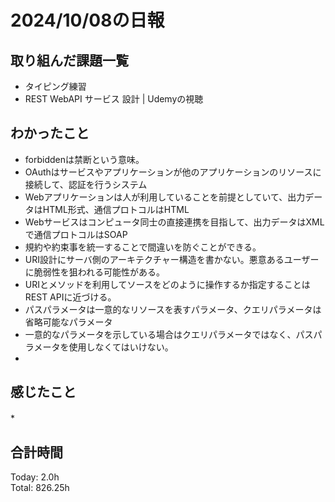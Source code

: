 # 2024/10/08の日報
## 取り組んだ課題一覧
* タイピング練習
* REST WebAPI サービス 設計 | Udemyの視聴
## わかったこと
* forbiddenは禁断という意味。
* OAuthはサービスやアプリケーションが他のアプリケーションのリソースに接続して、認証を行うシステム
* Webアプリケーションは人が利用していることを前提としていて、出力データはHTML形式、通信プロトコルはHTML
* Webサービスはコンピュータ同士の直接連携を目指して、出力データはXMLで通信プロトコルはSOAP
* 規約や約束事を統一することで間違いを防ぐことができる。
* URI設計にサーバ側のアーキテクチャー構造を書かない。悪意あるユーザーに脆弱性を狙われる可能性がある。
* URIとメソッドを利用してソースをどのように操作するか指定することはREST APIに近づける。
* パスパラメータは一意的なリソースを表すパラメータ、クエリパラメータは省略可能なパラメータ
* 一意的なパラメータを示している場合はクエリパラメータではなく、パスパラメータを使用しなくてはいけない。
*  
## 感じたこと
*　
## 合計時間  
Today: 2.0h<br>
Total: 826.25h
